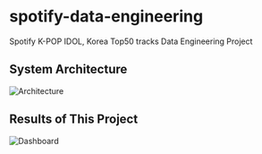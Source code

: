 # spotify-data-engineering
Spotify K-POP IDOL, Korea Top50 tracks Data Engineering Project

## System Architecture
![Architecture](https://github.com/heewoneha/spotify-data-engineering/assets/74031620/620c3e1b-db03-493e-80ca-3447ce497f34)

## Results of This Project
![Dashboard](https://github.com/heewoneha/spotify-data-engineering/assets/74031620/b34e10ea-3ff6-4bb0-adcd-ee759a223136)
